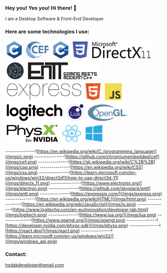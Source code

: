 ### Hey you! Yes you! Hi there! 👋
I am a Desktop Software & Front-End Developer.
### Here are some technologies I use:
[![](/imgs/c.png)](https://en.wikipedia.org/wiki/C_(programming_language))
[![](/imgs/cef.png)](https://github.com/chromiumembedded/cef)
[![](/imgs/cpp.png)](https://sk.wikipedia.org/wiki/C%2B%2B)
[![](/imgs/css.png)](https://en.wikipedia.org/wiki/CSS)
[![](/imgs/directx_11.png)](https://learn.microsoft.com/en-us/windows/win32/direct3d11/how-to-use-direct3d-11)
[![](/imgs/electron.png)](https://www.electronjs.org/)
[![](/imgs/entt.png)](https://github.com/skypjack/entt)
[![](/imgs/express.png)](https://expressjs.com/)
[![](/imgs/html.png)](https://en.wikipedia.org/wiki/HTML)
[![](/imgs/js.png)](https://en.wikipedia.org/wiki/JavaScript)
[![](/imgs/logitech.png)](https://www.logitechg.com/en-eu/innovation/developer-lab.html)
[![](/imgs/lua.png)](https://www.lua.org/)
[![](/imgs/opengl.png)](https://www.opengl.org/)
[![](/imgs/physx.png)](https://developer.nvidia.com/physx-sdk)
[![](/imgs/react.png)](https://react.dev/)
[![](/imgs/windows_api.png)](https://learn.microsoft.com/en-us/windows/win32/)

---------------![https://en.wikipedia.org/wiki/C_(programming_language)](/imgs/c.png)
---------------![https://github.com/chromiumembedded/cef](/imgs/cef.png)
---------------![https://sk.wikipedia.org/wiki/C%2B%2B](/imgs/cpp.png)
---------------![https://en.wikipedia.org/wiki/CSS](/imgs/css.png)
---------------![https://learn.microsoft.com/en-us/windows/win32/direct3d11/how-to-use-direct3d-11](/imgs/directx_11.png)
---------------![https://www.electronjs.org/](/imgs/electron.png)
---------------![https://github.com/skypjack/entt](/imgs/entt.png)
---------------![https://expressjs.com/](/imgs/express.png)
---------------![https://en.wikipedia.org/wiki/HTML](/imgs/html.png)
---------------![https://en.wikipedia.org/wiki/JavaScript](/imgs/js.png)
---------------![https://www.logitechg.com/en-eu/innovation/developer-lab.html](/imgs/logitech.png)
---------------![https://www.lua.org/](/imgs/lua.png)
---------------![https://www.opengl.org/](/imgs/opengl.png)
---------------![https://developer.nvidia.com/physx-sdk](/imgs/physx.png)
---------------![https://react.dev/](/imgs/react.png)
---------------![https://learn.microsoft.com/en-us/windows/win32/](/imgs/windows_api.png)
### Contact:
hodakdeveloper@gmail.com
